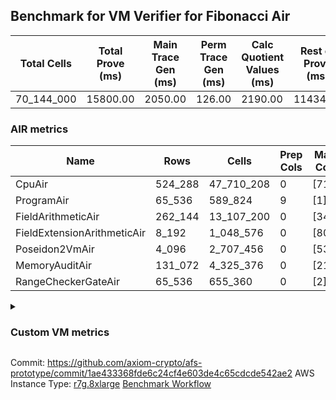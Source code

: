 ## Benchmark for VM Verifier for Fibonacci Air
| Total Cells | Total Prove (ms) | Main Trace Gen (ms) | Perm Trace Gen (ms) | Calc Quotient Values (ms) | Rest of Prove (ms) |
|-----------------------------|-----------------------|--------------------------|--------------------------|-----------------|----------------|
| 70_144_000 | 15800.00 | 2050.00 | 126.00 | 2190.00 | 11434.00 |

### AIR metrics
| Name | Rows | Cells | Prep Cols | Main Cols | Perm Cols |
|------|------|-------|-----------|-----------|-----------|
| CpuAir               | 524_288    | 47_710_208  | 0     | [71] | [20] |
| ProgramAir           | 65_536     | 589_824     | 9     | [1] | [8] |
| FieldArithmeticAir   | 262_144    | 13_107_200  | 0     | [34] | [16] |
| FieldExtensionArithmeticAir | 8_192      | 1_048_576   | 0     | [80] | [48] |
| Poseidon2VmAir       | 4_096      | 2_707_456   | 0     | [537] | [124] |
| MemoryAuditAir       | 131_072    | 4_325_376   | 0     | [21] | [12] |
| RangeCheckerGateAir  | 65_536     | 655_360     | 0     | [2] | [8] |
<details>
<summary>

### Custom VM metrics

</summary>

| Name | Value |
|------|------:|
| Cpu                  | `        495_895` |
| FieldArithmetic      | `        164_539` |
| FieldExtension       | `          7_914` |
| Memory               | `        107_120` |
| Poseidon2            | `          3_309` |
| Program              | `         54_724` |
| RangeChecker         | `         65_536` |

#### Opcode metrics
| Name | Frequency | Trace Cells Contributed |
|------|------:|-----:|
| FADD                 | `        134_354` | `     14_180_208` |
| BNE                  | `         75_347` | `      5_349_637` |
| STOREW               | `         74_001` | `      6_198_084` |
| LOADW                | `         49_216` | `      3_576_341` |
| LOADW2               | `         38_007` | `      2_702_193` |
| SHINTW               | `         33_232` | `      3_057_344` |
| STOREW2              | `         21_346` | `      1_824_728` |
| FMUL                 | `         20_715` | `      2_241_897` |
| JAL                  | `         12_839` | `        911_590` |
| FSUB                 | `          9_467` | `      1_062_894` |
| HINT_INPUT           | `          4_769` | `        338_599` |
| CT_END               | `          3_921` | `        278_391` |
| CT_START             | `          3_921` | `        278_391` |
| BBE4MUL              | `          3_759` | `        570_381` |
| BEQ                  | `          3_429` | `        243_459` |
| COMP_POS2            | `          2_678` | `      1_628_224` |
| FE4ADD               | `          1_678` | `        254_386` |
| BBE4DIV              | `          1_239` | `        187_173` |
| FE4SUB               | `          1_238` | `        187_106` |
| PERM_POS2            | `            631` | `        383_648` |
| HINT_BITS            | `            104` | `          7_384` |
| FDIV                 | `              3` | `            315` |
| TERMINATE            | `              1` | `             71` |

### DSL counts
How many opcodes each DSL instruction generates:
| Name | Count |
|------|------:|
| For                  | `        117_162` |
| StoreHintWord        | `         58_471` |
| AddVI                | `         39_783` |
| Alloc                | `         39_094` |
| StoreE               | `         37_932` |
| LoadV                | `         30_112` |
| LoadE                | `         19_400` |
| LoadF                | `         17_279` |
| IfEqI                | `         14_495` |
| StoreV               | `         13_846` |
| ImmV                 | `         13_022` |
| StoreF               | `         10_959` |
| ImmF                 | `          7_240` |
| SubEF                | `          6_612` |
| AddEI                | `          6_244` |
| AssertEqF            | `          5_048` |
| HintInputVec         | `          4_769` |
| CycleTrackerEnd      | `          3_921` |
| CycleTrackerStart    | `          3_921` |
| SubVI                | `          3_900` |
| MulE                 | `          3_726` |
| AssertEqV            | `          3_640` |
| SubV                 | `          3_502` |
| AddFI                | `          3_309` |
| MulVI                | `          3_300` |
| MulV                 | `          3_224` |
| IfNe                 | `          2_817` |
| MulF                 | `          2_682` |
| Poseidon2CompressBabyBear | `          2_678` |
| AddV                 | `          2_274` |
| ImmE                 | `          2_068` |
| AddE                 | `          1_678` |
| MulEF                | `          1_656` |
| DivE                 | `          1_238` |
| SubE                 | `          1_238` |
| IfEq                 | `            743` |
| Poseidon2PermuteBabyBear | `            631` |
| IfNeI                | `            619` |
| AddEFFI              | `            524` |
| AssertEqE            | `            416` |
| SubVIN               | `            412` |
| MulEI                | `            165` |
| HintBitsF            | `            104` |
| AssertEqVI           | `             16` |
| SubEI                | `              8` |
| DivEIN               | `              5` |
| AssertEqEI           | `              4` |
| DivFIN               | `              3` |
| Halt                 | `              1` |
| MulFI                | `              1` |
</details>

Commit: https://github.com/axiom-crypto/afs-prototype/commit/1ae433368fde6c24cf4e603de4c65cdcde542ae2
AWS Instance Type: [r7g.8xlarge](https://instances.vantage.sh/aws/ec2/r7g.8xlarge)
[Benchmark Workflow](https://github.com/axiom-crypto/afs-prototype/actions/runs/10732912148)
